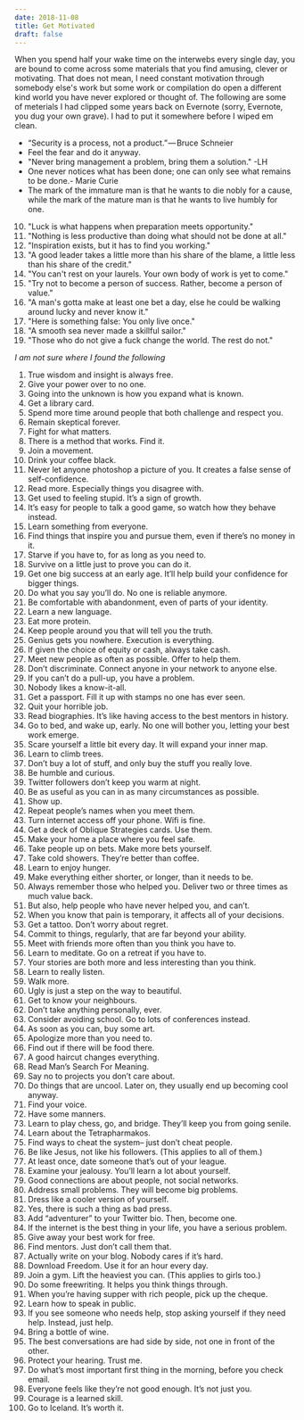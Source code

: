 ```yaml
---
date: 2018-11-08
title: Get Motivated
draft: false
---
```


When you spend half your wake time on the interwebs every single day, you are bound to come across some materials that you find amusing, clever or motivating. That does not mean, I need constant motivation through somebody else's work but some work or compilation do open a different kind world you have never explored or thought of. The following are some of meterials I had clipped some years back on Evernote (sorry, Evernote, you dug your own grave). I had to put it somewhere before I wiped em clean.


* “Security is a process, not a product.” — Bruce Schneier
* Feel the fear and do it anyway.
* "Never bring management a problem, bring them a solution." -LH
* One never notices what has been done; one can only see what remains to be done.- Marie Curie
* The mark of the immature man is that he wants to die nobly for a cause, while the mark of the mature man is that he wants to live humbly for one.
 
10. "Luck is what happens when preparation meets opportunity."
9. "Nothing is less productive than doing what should not be done at all."
8. "Inspiration exists, but it has to find you working." 
7. "A good leader takes a little more than his share of the blame, a little less than his share of the credit."
6. "You can't rest on your laurels. Your own body of work is yet to come."
5. "Try not to become a person of success. Rather, become a person of value."
4. "A man's gotta make at least one bet a day, else he could be walking around lucky and never know it."
3. "Here is something false: You only live once."
2. "A smooth sea never made a skillful sailor."
1. "Those who do not give a fuck change the world. The rest do not."

_I am not sure where I found the following_

1. True wisdom and insight is always free.
2. Give your power over to no one.
3. Going into the unknown is how you expand what is known.
4. Get a library card.
5. Spend more time around people that both challenge and respect you.
6. Remain skeptical forever.
7. Fight for what matters.
8. There is a method that works. Find it.
9. Join a movement.
10. Drink your coffee black.
11. Never let anyone photoshop a picture of you. It creates a false sense of self-confidence.
12. Read more. Especially things you disagree with.
13. Get used to feeling stupid. It’s a sign of growth.
14. It’s easy for people to talk a good game, so watch how they behave instead.
15. Learn something from everyone.
16. Find things that inspire you and pursue them, even if there’s no money in it.
17. Starve if you have to, for as long as you need to.
18. Survive on a little just to prove you can do it.
19. Get one big success at an early age. It’ll help build your confidence for bigger things.
20. Do what you say you’ll do. No one is reliable anymore.
21. Be comfortable with abandonment, even of parts of your identity.
22. Learn a new language.
23. Eat more protein.
24. Keep people around you that will tell you the truth.
25. Genius gets you nowhere. Execution is everything.
26. If given the choice of equity or cash, always take cash.
27. Meet new people as often as possible. Offer to help them.
28. Don’t discriminate. Connect anyone in your network to anyone else.
29. If you can’t do a pull-up, you have a problem.
30. Nobody likes a know-it-all.
31. Get a passport. Fill it up with stamps no one has ever seen.
32. Quit your horrible job.
33. Read biographies. It’s like having access to the best mentors in history.
34. Go to bed, and wake up, early. No one will bother you, letting your best work emerge.
35. Scare yourself a little bit every day. It will expand your inner map.
36. Learn to climb trees.
37. Don’t buy a lot of stuff, and only buy the stuff you really love.
38. Be humble and curious.
39. Twitter followers don’t keep you warm at night.
40. Be as useful as you can in as many circumstances as possible.
41. Show up.
42. Repeat people’s names when you meet them.
43. Turn internet access off your phone. Wifi is fine.
44. Get a deck of Oblique Strategies cards. Use them.
45. Make your home a place where you feel safe.
46. Take people up on bets. Make more bets yourself.
47. Take cold showers. They’re better than coffee.
48. Learn to enjoy hunger.
49. Make everything either shorter, or longer, than it needs to be.
50. Always remember those who helped you. Deliver two or three times as much value back.
51. But also, help people who have never helped you, and can’t.
52. When you know that pain is temporary, it affects all of your decisions.
53. Get a tattoo. Don’t worry about regret.
54. Commit to things, regularly, that are far beyond your ability.
55. Meet with friends more often than you think you have to.
56. Learn to meditate. Go on a retreat if you have to.
57. Your stories are both more and less interesting than you think.
58. Learn to really listen.
59. Walk more.
60. Ugly is just a step on the way to beautiful.
61. Get to know your neighbours.
62. Don’t take anything personally, ever.
63. Consider avoiding school. Go to lots of conferences instead.
64. As soon as you can, buy some art.
65. Apologize more than you need to.
66. Find out if there will be food there.
67. A good haircut changes everything.
68. Read Man’s Search For Meaning.
69. Say no to projects you don’t care about.
70. Do things that are uncool. Later on, they usually end up becoming cool anyway.
71. Find your voice.
72. Have some manners.
73. Learn to play chess, go, and bridge. They’ll keep you from going senile.
74. Learn about the Tetrapharmakos.
75. Find ways to cheat the system– just don’t cheat people.
76. Be like Jesus, not like his followers. (This applies to all of them.)
77. At least once, date someone that’s out of your league.
78. Examine your jealousy. You’ll learn a lot about yourself.
79. Good connections are about people, not social networks.
80. Address small problems. They will become big problems.
81. Dress like a cooler version of yourself.
82. Yes, there is such a thing as bad press.
83. Add “adventurer” to your Twitter bio. Then, become one.
84. If the internet is the best thing in your life, you have a serious problem.
85. Give away your best work for free.
86. Find mentors. Just don’t call them that.
87. Actually write on your blog. Nobody cares if it’s hard.
88. Download Freedom. Use it for an hour every day.
89. Join a gym. Lift the heaviest you can. (This applies to girls too.)
90. Do some freewriting. It helps you think things through.
91. When you’re having supper with rich people, pick up the cheque.
92. Learn how to speak in public.
93. If you see someone who needs help, stop asking yourself if they need help. Instead, just help.
94. Bring a bottle of wine.
95. The best conversations are had side by side, not one in front of the other.
96. Protect your hearing. Trust me.
97. Do what’s most important first thing in the morning, before you check email.
98. Everyone feels like they’re not good enough. It’s not just you.
99. Courage is a learned skill.
100. Go to Iceland. It’s worth it.